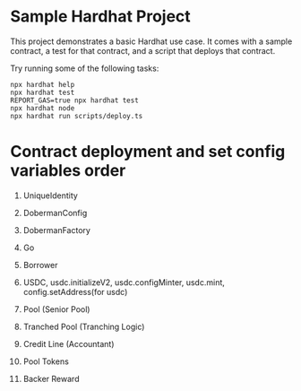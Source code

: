 # Sample Hardhat Project

This project demonstrates a basic Hardhat use case. It comes with a sample contract, a test for that contract, and a script that deploys that contract.

Try running some of the following tasks:

```shell
npx hardhat help
npx hardhat test
REPORT_GAS=true npx hardhat test
npx hardhat node
npx hardhat run scripts/deploy.ts
```

# Contract deployment and set config variables order

1. UniqueIdentity

2. DobermanConfig

3. DobermanFactory

4. Go

5. Borrower

6. USDC, usdc.initializeV2, usdc.configMinter, usdc.mint, config.setAddress(for usdc)

7. Pool (Senior Pool)

8. Tranched Pool (Tranching Logic)

9. Credit Line (Accountant)

10. Pool Tokens

11. Backer Reward